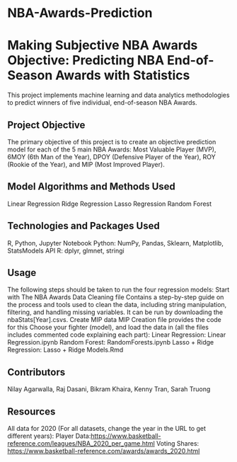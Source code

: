 # NBA-Awards-Prediction
# Making Subjective NBA Awards Objective: Predicting NBA End-of-Season Awards with Statistics

This project implements machine learning and data analytics methodologies to predict winners of five individual, end-of-season NBA Awards. 

## Project Objective

The primary objective of this project is to create an objective prediction model for each of the 5 main NBA Awards: Most Valuable Player (MVP), 6MOY (6th Man of the Year), DPOY (Defensive Player of the Year), ROY (Rookie of the Year), and MIP (Most Improved Player).

## Model Algorithms and Methods Used
Linear Regression
Ridge Regression
Lasso Regression
Random Forest

## Technologies and Packages Used
R, Python, Jupyter Notebook
Python: NumPy, Pandas, Sklearn, Matplotlib, StatsModels API
R: dplyr, glmnet, stringi

## Usage
The following steps should be taken to run the four regression models:
Start with The NBA Awards Data Cleaning file 
Contains a step-by-step guide on the process and tools used to clean the data, including string manipulation, filtering, and handling missing variables. It can be run by downloading the nbaStats[Year].csvs. 
Create MIP data 
MIP Creation file provides the code for this 
Choose your fighter (model), and load the data in (all the files includes commented code explaining each part): 
Linear Regression: Linear Regression.ipynb
Random Forest: RandomForests.ipynb
Lasso + Ridge Regression: Lasso + Ridge Models.Rmd

## Contributors
Nilay Agarwalla, Raj Dasani, Bikram Khaira, Kenny Tran, Sarah Truong

## Resources
All data for 2020 (For all datasets, change the year in the URL to get different years): 
Player Data:https://www.basketball-reference.com/leagues/NBA_2020_per_game.html 
Voting Shares: https://www.basketball-reference.com/awards/awards_2020.html
